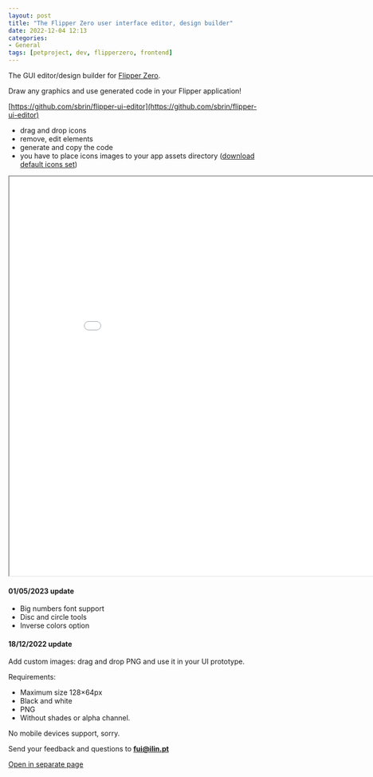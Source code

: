```yaml
---
layout: post
title: "The Flipper Zero user interface editor, design builder"
date: 2022-12-04 12:13
categories:
- General
tags: [petproject, dev, flipperzero, frontend]
---
```


The GUI editor/design builder for [Flipper Zero](https://flipperzero.one/).

Draw any graphics and use generated code in your Flipper application!

[https://github.com/sbrin/flipper-ui-editor](https://github.com/sbrin/flipper-ui-editor)

* drag and drop icons
* remove, edit elements
* generate and copy the code
* you have to place icons images to your app assets directory ([download default icons set](assets/assets.zip))

<iframe src="assets/editor.html?v=1" width="900" height="800" title="description"></iframe>

#### 01/05/2023 update

* Big numbers font support
* Disc and circle tools
* Inverse colors option

#### 18/12/2022 update

Add custom images: drag and drop PNG and use it in your UI prototype.

Requirements:
* Maximum size 128×64px
* Black and white
* PNG
* Without shades or alpha channel.

No mobile devices support, sorry.

Send your feedback and questions to **fui@ilin.pt**

[Open in separate page](assets/editor.html)

<!-- Google tag (gtag.js) -->
<script async src="https://www.googletagmanager.com/gtag/js?id=G-MTTVJVZE13"></script>
<script>
  window.dataLayer = window.dataLayer || [];
  function gtag(){dataLayer.push(arguments);}
  gtag('js', new Date());

  gtag('config', 'G-MTTVJVZE13');
</script>
